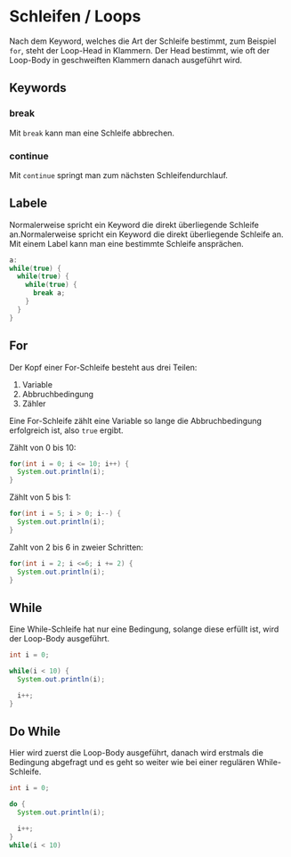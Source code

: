 # Schleifen / Loops

Nach dem Keyword, welches die Art der Schleife bestimmt, zum Beispiel `for`, steht der Loop-Head in Klammern. Der Head bestimmt, wie oft der Loop-Body in geschweiften Klammern danach ausgeführt wird.

## Keywords

### break

Mit `break` kann man eine Schleife abbrechen.

### continue

Mit `continue` springt man zum nächsten Schleifendurchlauf.

## Labele

Normalerweise spricht ein Keyword die direkt überliegende Schleife an.Normalerweise spricht ein Keyword die direkt überliegende Schleife an. Mit einem Label kann man eine bestimmte Schleife ansprächen.

```java
a:
while(true) {
  while(true) {
    while(true) {
      break a;
    }
  }
}
```

## For

Der Kopf einer For-Schleife besteht aus drei Teilen:

1. Variable
2. Abbruchbedingung
3. Zähler

Eine For-Schleife zählt eine Variable so lange die Abbruchbedingung erfolgreich ist, also `true` ergibt.

Zählt von 0 bis 10:

```java
for(int i = 0; i <= 10; i++) {
  System.out.println(i);
}
```

Zählt von 5 bis 1:

```java
for(int i = 5; i > 0; i--) {
  System.out.println(i);
}
```

Zahlt von 2 bis 6 in zweier Schritten:

```java
for(int i = 2; i <=6; i += 2) {
  System.out.println(i);
}
```

## While

Eine While-Schleife hat nur eine Bedingung, solange diese erfüllt ist, wird der Loop-Body ausgeführt.

```java
int i = 0;

while(i < 10) {
  System.out.println(i);

  i++;
}
```

## Do While

Hier wird zuerst die Loop-Body ausgeführt, danach wird erstmals die Bedingung abgefragt und es geht so weiter wie bei einer regulären While-Schleife.

```java
int i = 0;

do {
  System.out.println(i);

  i++;
}
while(i < 10)
```
